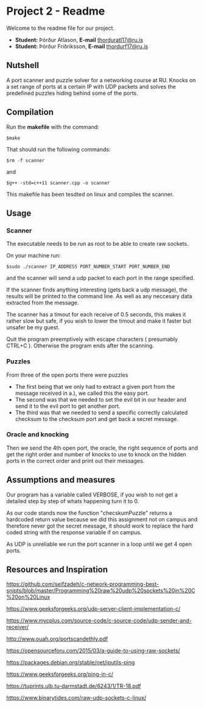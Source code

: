 # Project 2 - Readme

Welcome to the readme file for our project.
- **Student:** Þórður Atlason, **E-mail** thorduratl17@ru.is
- **Student:** Þórður Friðriksson, **E-mail** thordurf17@ru.is

## Nutshell
A port scanner and puzzle solver for a networking course at RU.
Knocks on a set range of ports at a certain IP with UDP packets and solves the predefined puzzles hiding behind some of the ports.

## Compilation

Run the **makefile** with the command:

`$make`

That should run the following commands:

`$rm -f scanner`

and

`$g++ -std=c++11 scanner.cpp -o scanner`

This makefile has been tesdted on linux and compiles the scanner.

## Usage

### Scanner
The executable needs to be run as root to be able to create raw sockets.

On your machine run:

`$sudo ./scanner IP_ADDRESS PORT_NUMBER_START PORT_NUMBER_END`

and the scanner will send a udp packet to each port in the range specified.

If the scanner finds anything interesting (gets back a udp message), the results will be printed to the command line.
As well as any neccesary data extracted from the message.

The scanner has a timout for each receive of 0.5 seconds, this makes it rather slow but safe, if you wish to lower the timout and make it faster but unsafer be my guest.

Quit the program preemptively with escape characters ( presumably CTRL+C ).
Otherwise the program ends after the scanning.

### Puzzles
From three of the open ports there were puzzles 

 - The first being that we only had to extract a given port from the message received in a.), we called this the easy port.
 - The second was that we needed to set the evil bit in our header and send it to the evil port to get another port.
 - The third was that we needed to send a specific correctly calculated checksum to the checksum port and get back a secret message.


### Oracle and knocking
Then we send the 4th open port, the oracle, the right sequence of ports and get the right order and number of knocks to use to knock on the hidden ports in the correct order and print out their messages.


## Assumptions and measures
Our program has a variable called VERBOSE, if you wish to not get a detailed step by step of whats happening turn it to 0.

As our code stands now the function "checskumPuzzle" returns a hardcoded return value because we did this assignment not on campus and therefore never got the secret message, it should work to replace the hard coded string with the response variable if on campus.

As UDP is unreliable we run the port scanner in a loop until we get 4 open ports.

## Resources and Inspiration

https://github.com/seifzadeh/c-network-programming-best-snipts/blob/master/Programming%20raw%20udp%20sockets%20in%20C%20on%20Linux

https://www.geeksforgeeks.org/udp-server-client-implementation-c/

https://www.mycplus.com/source-code/c-source-code/udp-sender-and-receiver/

http://www.ouah.org/portscandethly.pdf

https://opensourceforu.com/2015/03/a-guide-to-using-raw-sockets/

https://packages.debian.org/stable/net/iputils-ping

https://www.geeksforgeeks.org/ping-in-c/

https://tuprints.ulb.tu-darmstadt.de/6243/1/TR-18.pdf

https://www.binarytides.com/raw-udp-sockets-c-linux/
